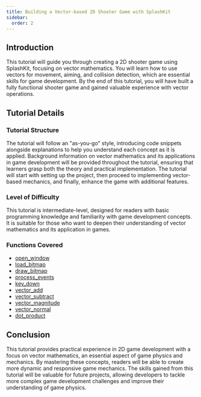 ```yaml
---
title: Building a Vector-based 2D Shooter Game with SplashKit
sidebar:
  order: 2
---
```


## Introduction

This tutorial will guide you through creating a 2D shooter game using SplashKit, focusing on vector mathematics. You will learn how to use vectors for movement, aiming, and collision detection, which are essential skills for game development. By the end of this tutorial, you will have built a fully functional shooter game and gained valuable experience with vector operations.

## Tutorial Details

### Tutorial Structure

The tutorial will follow an "as-you-go" style, introducing code snippets alongside explanations to help you understand each concept as it is applied. Background information on vector mathematics and its applications in game development will be provided throughout the tutorial, ensuring that learners grasp both the theory and practical implementation. The tutorial will start with setting up the project, then proceed to implementing vector-based mechanics, and finally, enhance the game with additional features.

### Level of Difficulty

This tutorial is intermediate-level, designed for readers with basic programming knowledge and familiarity with game development concepts. It is suitable for those who want to deepen their understanding of vector mathematics and its application in games.

### Functions Covered

- [open_window](https://splashkit.io/api/windows/#open-window)
- [load_bitmap](https://splashkit.io/api/graphics/#load-bitmap)
- [draw_bitmap](https://splashkit.io/api/graphics/#draw-bitmap)
- [process_events](https://splashkit.io/api/input/#process-events)
- [key_down](https://splashkit.io/api/input/#key-down)
- [vector_add](https://splashkit.io/api/physics/#vector-add)
- [vector_subtract](https://splashkit.io/api/physics/#vector-subtract)
- [vector_magnitude](https://splashkit.io/api/physics/#vector-magnitude)
- [vector_normal](https://splashkit.io/api/physics/#vector-normal)
- [dot_product](https://splashkit.io/api/physics/#dot-product)

## Conclusion

This tutorial provides practical experience in 2D game development with a focus on vector mathematics, an essential aspect of game physics and mechanics. By mastering these concepts, readers will be able to create more dynamic and responsive game mechanics. The skills gained from this tutorial will be valuable for future projects, allowing developers to tackle more complex game development challenges and improve their understanding of game physics.
